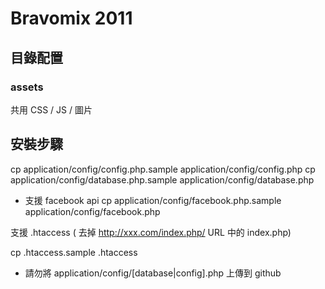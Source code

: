 Bravomix 2011
===================

## 目錄配置

### assets

共用 CSS / JS / 圖片

## 安裝步驟

cp application/config/config.php.sample application/config/config.php
cp application/config/database.php.sample application/config/database.php

* 支援 facebook api
cp application/config/facebook.php.sample application/config/facebook.php

支援 .htaccess ( 去掉 http://xxx.com/index.php/ URL 中的 index.php)

cp .htaccess.sample .htaccess

* 請勿將 application/config/[database|config].php 上傳到 github

